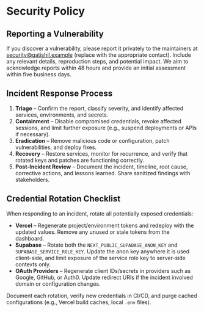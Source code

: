 # Security Policy

## Reporting a Vulnerability

If you discover a vulnerability, please report it privately to the maintainers at security@gatishil.example (replace with the appropriate contact). Include any relevant details, reproduction steps, and potential impact. We aim to acknowledge reports within 48 hours and provide an initial assessment within five business days.

## Incident Response Process

1. **Triage** – Confirm the report, classify severity, and identify affected services, environments, and secrets.
2. **Containment** – Disable compromised credentials, revoke affected sessions, and limit further exposure (e.g., suspend deployments or APIs if necessary).
3. **Eradication** – Remove malicious code or configuration, patch vulnerabilities, and deploy fixes.
4. **Recovery** – Restore services, monitor for recurrence, and verify that rotated keys and patches are functioning correctly.
5. **Post-Incident Review** – Document the incident, timeline, root cause, corrective actions, and lessons learned. Share sanitized findings with stakeholders.

## Credential Rotation Checklist

When responding to an incident, rotate all potentially exposed credentials:

- **Vercel** – Regenerate project/environment tokens and redeploy with the updated values. Remove any unused or stale tokens from the dashboard.
- **Supabase** – Rotate both the `NEXT_PUBLIC_SUPABASE_ANON_KEY` and `SUPABASE_SERVICE_ROLE_KEY`. Update the anon key anywhere it is used client-side, and limit exposure of the service role key to server-side contexts only.
- **OAuth Providers** – Regenerate client IDs/secrets in providers such as Google, GitHub, or Auth0. Update redirect URIs if the incident involved domain or configuration changes.

Document each rotation, verify new credentials in CI/CD, and purge cached configurations (e.g., Vercel build caches, local `.env` files).
